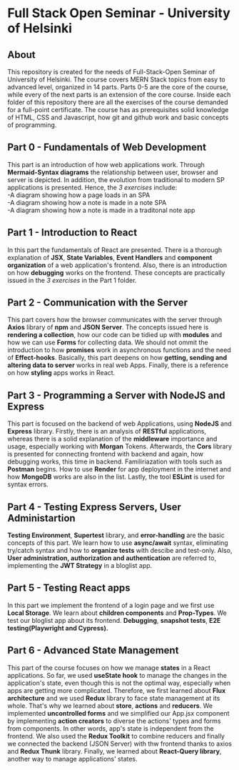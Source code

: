 # Full Stack Open Seminar - University of Helsinki<br/>

## About <br/>
This repository is created for the needs of Full-Stack-Open Seminar of University of Helsinki. The course covers MERN Stack topics from easy to advanced level, organized in 14 parts. Parts 0-5 are the core of the course, while every of the next parts is an extension of the core course. Inside each folder of this repository there are all the exercises of the course demanded for a full-point certificate. The course has as prerequisites solid knowledge of HTML, CSS and Javascript, how git and github work and basic concepts of programming. 

## Part 0 - Fundamentals of Web Development
This part is an introduction of how web applications work. Through **Mermaid-Syntax diagrams** the relationship between user, browser and server is depicted. In addition, the evolution from traditional to modern SP applications is presented. Hence, the *3 exercises* include:<br/>
-A diagram showing how a page loads in an SPA<br/>
-A diagram showing how a note is made in a note SPA<br/>
-A diagram showing how a note is made in a traditonal note app <br/>

## Part 1 - Introduction to React
In this part the fundamentals of React are presented. There is a thorough explanation of **JSX**, **State Variables**, **Event Handlers** and **component organization** of a web application's frontend. Also, there is an introduction on how **debugging** works on the frontend. These concepts are practically issued in the *3 exercises* in the Part 1 folder.<br/>

## Part 2 - Communication with the Server
This part covers how the browser communicates with the server through **Axios** library of **npm** and **JSON Server**. The concepts issued here is **rendering a collection**, how our code can be tidied up with **modules** and how we can use **Forms** for collecting data. We should not ommit the introduction to how **promises** work in asynchronous functions and the need of **Effect-hooks**. Basically, this part deepens on how **getting, sending and altering data to server** works in real web Apps. Finally, there is a reference on how **styling** apps works in React. <br/>

## Part 3 - Programming a Server with NodeJS and Express
This part is focused on the backend of web Applications, using **NodeJS** and **Express** library. Firstly, there is an analysis of **RESTful** applications, whereas there is a solid explanation of the **middleware** importance and usage, especially working with **Morgan** Tokens. Afterwards, the **Cors** library is presented for connecting frontend with backend and again, how debugging works, this time in backend. Familiriazation with tools such as **Postman** begins. How to use **Render** for app deployment in the internet and how **MongoDB** works are also in the list. Lastly, the tool **ESLint** is used for syntax errors.

## Part 4 - Testing Express Servers, User Administartion
**Testing Environment**, **Supertest** library, and **error-handling** are the basic concepts of this part. We learn how to use **async/await** syntax, eliminating try/catch syntax and how to **organize tests** with descibe and test-only. Also, **User administration, authorization and authentication** are referred to, implementing the **JWT Strategy** in a bloglist app.

## Part 5 - Testing React apps
In this part we implement the frontend of a login page and we first use **Local Storage**. We learn about **children components** and **Prop-Types**. We test our bloglist app about its frontend. **Debugging**, **snapshot tests**, **E2E testing(Playwright and Cypress).**

## Part 6 - Advanced State Management
This part of the course focuses on how we manage **states** in a React applications. So far, we used **useState hook** to manage the changes in the application's state, even though this is not the optimal way, especially when apps are getting more complicated. Therefore, we first learned about **Flux architecture** and we used **Redux** library to face state management at its whole. That's why we learned about **store**, **actions** and **reducers**. We implemented **uncontrolled forms** and we simplified our App.jsx component by implementing **action creators** to diverse the actions' types and forms from components. In other words, app's state is independent from the frontend. We also used the **Redux Toolkit** to combine reducers and finally we connected the backend (JSON Server) with thw frontend thanks to axios and **Redux Thunk** library. Finally, we learned about **React-Query library**, another way to manage applications' states. 
